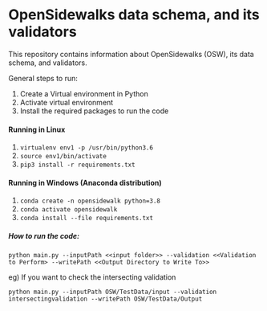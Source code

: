 # OpenSidewalks data schema, and its validators
This repository contains information about OpenSidewalks (OSW), its data schema, and validators.  

General steps to run:
1. Create a Virtual environment in Python
2. Activate virtual environment
3. Install the required packages to run the code

#### Running in Linux
1. `virtualenv env1 -p /usr/bin/python3.6`
2.  `source env1/bin/activate`
3. `pip3 install -r requirements.txt`

#### Running in Windows (Anaconda distribution)
1. `conda create -n opensidewalk python=3.8`
2. `conda activate opensidewalk`
3. `conda install --file requirements.txt`

##### How to run the code:

    python main.py --inputPath <<input folder>> --validation <<Validation to Perform> --writePath <<Output Directory to Write To>>

eg) If you want to check the intersecting validation



    python main.py --inputPath OSW/TestData/input --validation intersectingvalidation --writePath OSW/TestData/Output
